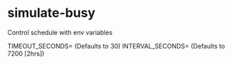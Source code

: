 # simulate-busy

Control schedule with env variables 

TIMEOUT_SECONDS= (Defaults to 30)
INTERVAL_SECONDS= (Defaults to 7200 [2hrs])
